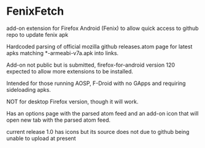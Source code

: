 # FenixFetch
add-on extension for Firefox Android (Fenix) to allow quick access to github repo to update fenix apk

Hardcoded parsing of official mozilla github releases.atom page for latest apks matching *-armeabi-v7a.apk into links.

Add-on not public but is submitted, firefox-for-android version 120 expected to allow more extensions to be installed.

Intended for those running AOSP, F-Droid with no GApps and requiring sideloading apks.

NOT for desktop Firefox version, though it will work.

Has an options page with the parsed atom feed and an add-on icon that will open new tab with the parsed atom feed.

current release 1.0 has icons but its source does not due to github being unable to upload at present
